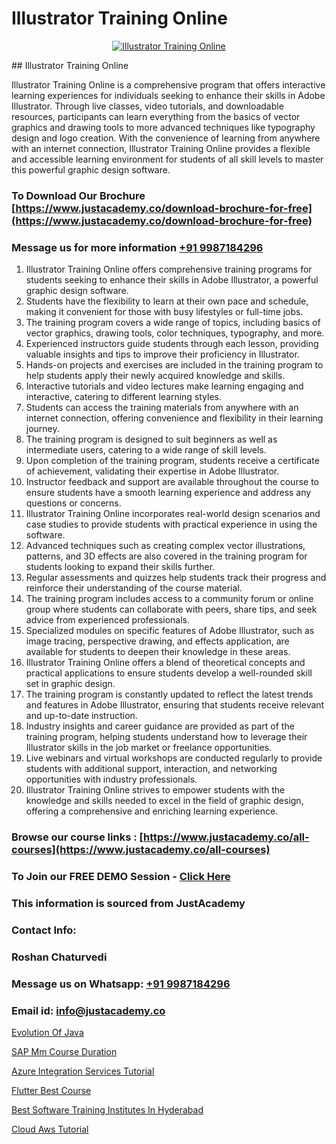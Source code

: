 # Illustrator Training Online

<p align="center">
  <a href="https://justacademy.co/all-courses">
    <img src="https://ibb.co/CngWr2j" alt="Illustrator Training Online">
  </a>
</p>
## Illustrator Training Online

Illustrator Training Online is a comprehensive program that offers interactive learning experiences for individuals seeking to enhance their skills in Adobe Illustrator. Through live classes, video tutorials, and downloadable resources, participants can learn everything from the basics of vector graphics and drawing tools to more advanced techniques like typography design and logo creation. With the convenience of learning from anywhere with an internet connection, Illustrator Training Online provides a flexible and accessible learning environment for students of all skill levels to master this powerful graphic design software.
### To Download Our Brochure [https://www.justacademy.co/download-brochure-for-free](https://www.justacademy.co/download-brochure-for-free)
### Message us for more information [+91 9987184296](https://api.whatsapp.com/send?phone=919987184296)
1) Illustrator Training Online offers comprehensive training programs for students seeking to enhance their skills in Adobe Illustrator, a powerful graphic design software.
2) Students have the flexibility to learn at their own pace and schedule, making it convenient for those with busy lifestyles or full-time jobs.
3) The training program covers a wide range of topics, including basics of vector graphics, drawing tools, color techniques, typography, and more.
4) Experienced instructors guide students through each lesson, providing valuable insights and tips to improve their proficiency in Illustrator.
5) Hands-on projects and exercises are included in the training program to help students apply their newly acquired knowledge and skills.
6) Interactive tutorials and video lectures make learning engaging and interactive, catering to different learning styles.
7) Students can access the training materials from anywhere with an internet connection, offering convenience and flexibility in their learning journey.
8) The training program is designed to suit beginners as well as intermediate users, catering to a wide range of skill levels.
9) Upon completion of the training program, students receive a certificate of achievement, validating their expertise in Adobe Illustrator.
10) Instructor feedback and support are available throughout the course to ensure students have a smooth learning experience and address any questions or concerns.
11) Illustrator Training Online incorporates real-world design scenarios and case studies to provide students with practical experience in using the software.
12) Advanced techniques such as creating complex vector illustrations, patterns, and 3D effects are also covered in the training program for students looking to expand their skills further.
13) Regular assessments and quizzes help students track their progress and reinforce their understanding of the course material.
14) The training program includes access to a community forum or online group where students can collaborate with peers, share tips, and seek advice from experienced professionals.
15) Specialized modules on specific features of Adobe Illustrator, such as image tracing, perspective drawing, and effects application, are available for students to deepen their knowledge in these areas.
16) Illustrator Training Online offers a blend of theoretical concepts and practical applications to ensure students develop a well-rounded skill set in graphic design.
17) The training program is constantly updated to reflect the latest trends and features in Adobe Illustrator, ensuring that students receive relevant and up-to-date instruction.
18) Industry insights and career guidance are provided as part of the training program, helping students understand how to leverage their Illustrator skills in the job market or freelance opportunities.
19) Live webinars and virtual workshops are conducted regularly to provide students with additional support, interaction, and networking opportunities with industry professionals.
20) Illustrator Training Online strives to empower students with the knowledge and skills needed to excel in the field of graphic design, offering a comprehensive and enriching learning experience.

### Browse our course links : [https://www.justacademy.co/all-courses](https://www.justacademy.co/all-courses) 
### To Join our FREE DEMO Session - [Click Here](https://www.justacademy.co/register-for-course-demo)


### This information is sourced from JustAcademy
### Contact Info:
### Roshan Chaturvedi
### Message us on Whatsapp: [+91 9987184296](https://api.whatsapp.com/send?phone=919987184296)
### Email id: [info@justacademy.co](mailto:info@justacademy.co)
                
[Evolution Of Java](https://www.linkedin.com/pulse/evolution-java-justacademy-london-tviof?trackingId=2aCdWFfWE4acW3bdyrf7xQ%3D%3D&lipi=urn%3Ali%3Apage%3Ad_flagship3_company_admin%3BptBDr%2FMJTceKgM04UktdDQ%3D%3D)

[SAP Mm Course Duration](https://www.linkedin.com/pulse/sap-mm-course-duration-software-training-sunnyvale-verff/)

[Azure Integration Services Tutorial](https://medium.com/@ranepooja/azure-integration-services-tutorial-5997a110e5a4)

[Flutter Best Course](https://medium.com/@prempja40/flutter-best-course-2979c7e3f76f)

[Best Software Training Institutes In Hyderabad](https://justacademyin.github.io/justacademy/best-software-training-institutes-in-hyderabad)

[Cloud Aws Tutorial](https://justacademyin.github.io/justacademy/cloud-aws-tutorial)

